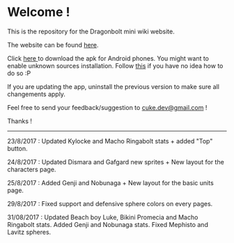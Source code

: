 # Welcome !

This is the repository for the Dragonbolt mini wiki website.

The website can be found <a href="https://cuke7.github.io/DB-wiki/index.html">here</a>.

Click <a href="https://cuke7.github.io/DB-wiki/DragonboltWiki.apk" download="DragonboltB_wiki"> here </a> to download the apk for Android phones. You might want to enable unknown sources installation. Follow <a href="https://android.gadgethacks.com/how-to/android-basics-enable-unknown-sources-sideload-apps-0161947/"> this</a> if you have no idea how to do so :P

If you are updating the app, uninstall the previous version to make sure all changements apply.

Feel free to send your feedback/suggestion to cuke.dev@gmail.com !

Thanks !

* * *

23/8/2017 : Updated Kylocke and Macho Ringabolt stats + added "Top" button.

24/8/2017 : Updated Dismara and Gafgard new sprites + New layout for the characters page.

25/8/2017 : Added Genji and Nobunaga + New layout for the basic units page.

29/8/2017 : Fixed support and defensive sphere colors on every pages.

31/08/2017 : Updated Beach boy Luke, Bikini Promecia and Macho Ringabolt stats. Added Genji and Nobunaga stats. Fixed Mephisto and Lavitz spheres.
